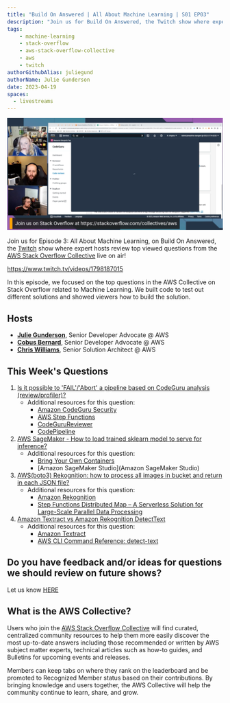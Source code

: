 ```yaml
---
title: "Build On Answered | All About Machine Learning | S01 EP03"
description: "Join us for Build On Answered, the Twitch show where expert hosts review top viewed questions from the AWS Stack Overflow Collective live on air!"
tags:
    - machine-learning
    - stack-overflow
    - aws-stack-overflow-collective
    - aws
    - twitch
authorGithubAlias: juliegund
authorName: Julie Gunderson
date: 2023-04-19
spaces:
  - livestreams
---
```


![Streaming session with Julie, Chris, and Cobus, with a shared browser tab showing a Stack Overflow question](images/ep03_image.png)


Join us for  Episode 3: All About Machine Learning, on Build On Answered, the [Twitch](https://twitch.tv/aws) show where expert hosts review top viewed questions from the [AWS Stack Overflow Collective](https://stackoverflow.com/collectives/aws) live on air!

https://www.twitch.tv/videos/1798187015

In this episode, we focused on the top questions in the AWS Collective on Stack Overflow related to Machine Learning. We built code to test out different solutions and showed viewers how to build the solution.

## Hosts

* [**Julie Gunderson**](https://twitter.com/Julie_Gund), Senior Developer Advocate @ AWS
* [**Cobus Bernard**](https://twitter.com/cobusbernard), Senior Developer Advocate @ AWS
* [**Chris Williams**](https://www.linkedin.com/in/the-devops-guy/), Senior Solution Architect @ AWS

## This Week's Questions

1. [Is it possible to 'FAIL'/'Abort' a pipeline based on CodeGuru analysis (review/profiler)?](https://stackoverflow.com/questions/75658232/is-it-possible-to-fail-abort-a-pipeline-based-on-codeguru-analysis-review-p)
    * Additional resources for this question:
      * [Amazon CodeGuru Security](https://aws.amazon.com/codeguru/)
      * [AWS Step Functions](https://aws.amazon.com/step-functions/)
      * [CodeGuruReviewer](https://boto3.amazonaws.com/v1/documentation/api/latest/reference/services/codeguru-reviewer.html)
      * [CodePipeline](https://boto3.amazonaws.com/v1/documentation/api/latest/reference/services/codepipeline.html)
2. [AWS SageMaker - How to load trained sklearn model to serve for inference?](https://stackoverflow.com/questions/65168915/aws-sagemaker-how-to-load-trained-sklearn-model-to-serve-for-inference)
    * Additional resources for this question:
      * [Bring Your Own Containers](https://docs.aws.amazon.com/sagemaker/latest/dg/model-monitor-byoc-containers.html)
      * [Amazon SageMaker Studio](Amazon SageMaker Studio)
3. [AWS(boto3) Rekognition: how to process all images in bucket and return in each JSON file?](https://stackoverflow.com/questions/75583273/awsboto3-rekognition-how-to-process-all-images-in-bucket-and-return-in-each-j)
    * Additional resources for this question:
      * [Amazon Rekognition](https://aws.amazon.com/rekognition/)
      * [Step Functions Distributed Map – A Serverless Solution for Large-Scale Parallel Data Processing](https://aws.amazon.com/blogs/aws/step-functions-distributed-map-a-serverless-solution-for-large-scale-parallel-data-processing/)
4. [Amazon Textract vs Amazon Rekognition DetectText](https://stackoverflow.com/questions/56008341/amazon-textract-vs-amazon-rekognition-detecttext)
    * Additional resources for this question:
      * [Amazon Textract](https://aws.amazon.com/textract/)
      * [AWS CLI Command Reference: detect-text](https://awscli.amazonaws.com/v2/documentation/api/latest/reference/rekognition/detect-text.html)

## Do you have feedback and/or ideas for questions we should review on future shows?

Let us know [HERE](https://www.pulse.aws/survey/B1J8HOF5)

## What is the AWS Collective?

Users who join the [AWS Stack Overflow Collective](https://stackoverflow.com/collectives/aws) will find curated, centralized community resources to help them more easily discover the most up-to-date answers including those recommended or written by AWS subject matter experts, technical articles such as how-to guides, and Bulletins for upcoming events and releases.

Members can keep tabs on where they rank on the leaderboard and be promoted to Recognized Member status based on their contributions. By bringing knowledge and users together, the AWS Collective will help the community continue to learn, share, and grow.
